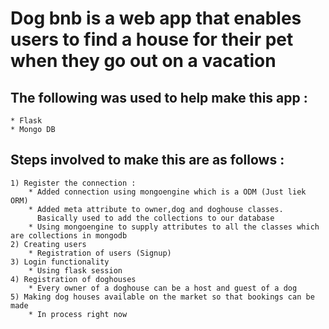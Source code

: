 # Dog bnb is a web app that enables users to find a house for their pet when they go out on a vacation

## The following was used to help make this app : 
    * Flask
    * Mongo DB

## Steps involved to make this are as follows : 
    1) Register the connection : 
        * Added connection using mongoengine which is a ODM (Just liek ORM)
        * Added meta attribute to owner,dog and doghouse classes.
          Basically used to add the collections to our database
        * Using mongoengine to supply attributes to all the classes which are collections in mongodb
    2) Creating users 
        * Registration of users (Signup) 
    3) Login functionality 
        * Using flask session
    4) Registration of doghouses 
        * Every owner of a doghouse can be a host and guest of a dog
    5) Making dog houses available on the market so that bookings can be made
        * In process right now